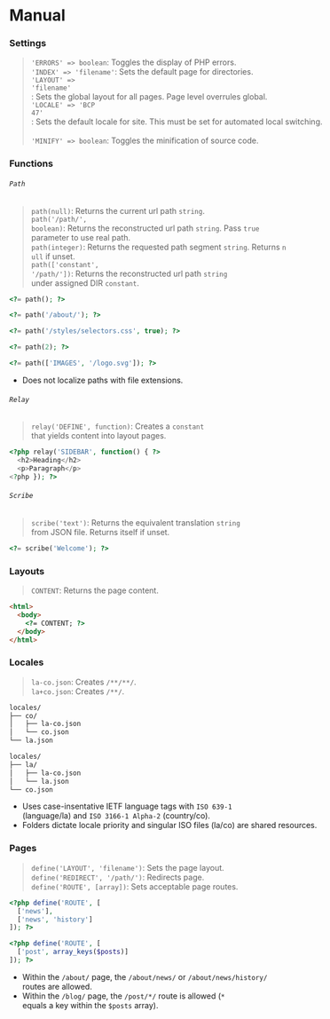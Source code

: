 # Manual

### Settings

> `'ERRORS' => boolean`: Toggles the display of PHP errors. <nobr />  
> `'INDEX' => 'filename'`: Sets the default page for directories. <nobr />  
> `'LAYOUT' => 'filename'`: Sets the global layout for all pages. Page level overrules global. <nobr />  
> `'LOCALE' => 'BCP 47'`: Sets the default locale for site. This must be set for automated local switching. <nobr />  
> `'MINIFY' => boolean`: Toggles the minification of source code.

### Functions

###### `Path`

> `path(null)`: Returns the current url path `string`. <nobr />  
> `path('/path/', boolean)`: Returns the reconstructed url path `string`. Pass `true` parameter to use real path. <nobr />  
> `path(integer)`: Returns the requested path segment `string`. Returns `null` if unset. <nobr />  
> `path(['constant', '/path/'])`: Returns the reconstructed url path `string` under assigned DIR `constant`.

``` php
<?= path(); ?>

<?= path('/about/'); ?>

<?= path('/styles/selectors.css', true); ?>

<?= path(2); ?>

<?= path(['IMAGES', '/logo.svg']); ?>
```

- Does not localize paths with file extensions.

###### `Relay`

> `relay('DEFINE', function)`: Creates a `constant` that yields content into layout pages.

```php
<?php relay('SIDEBAR', function() { ?>
  <h2>Heading</h2>
  <p>Paragraph</p>
<?php }); ?>
```

###### `Scribe`

> `scribe('text')`: Returns the equivalent translation `string` from JSON file. Returns itself if unset.

``` php
<?= scribe('Welcome'); ?>
```

### Layouts

> `CONTENT`: Returns the page content. <nobr />  

``` html
<html>
  <body>
    <?= CONTENT; ?>
  </body>
</html>
```

### Locales

> `la-co.json`: Creates `/**/**/`. <nobr />  
> `la+co.json`: Creates `/**/`.

``` html
locales/
├── co/
│   ├── la-co.json
│   └── co.json
└── la.json

locales/
├── la/
│   ├── la-co.json
│   └── la.json
└── co.json
```

- Uses case-insentative IETF language tags with `ISO 639-1` (language/la) and `ISO 3166-1 Alpha-2` (country/co).
- Folders dictate locale priority and singular ISO files (la/co) are shared resources.

### Pages

> `define('LAYOUT', 'filename')`: Sets the page layout. <nobr />  
> `define('REDIRECT', '/path/')`: Redirects page. <nobr />  
> `define('ROUTE', [array])`: Sets acceptable page routes.

``` php
<?php define('ROUTE', [
  ['news'],
  ['news', 'history']
]); ?>

<?php define('ROUTE', [
  ['post', array_keys($posts)]
]); ?>
```

- Within the `/about/` page, the `/about/news/` or `/about/news/history/` routes are allowed.
- Within the `/blog/` page, the `/post/*/` route is allowed (`*` equals a key within the `$posts` array).